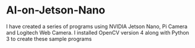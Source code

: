 # AI-on-Jetson-Nano
I have created a series of programs using NVIDIA Jetson Nano, Pi Camera and Logitech Web Camera. I installed OpenCV version 4 along with Python 3 to create these sample programs
